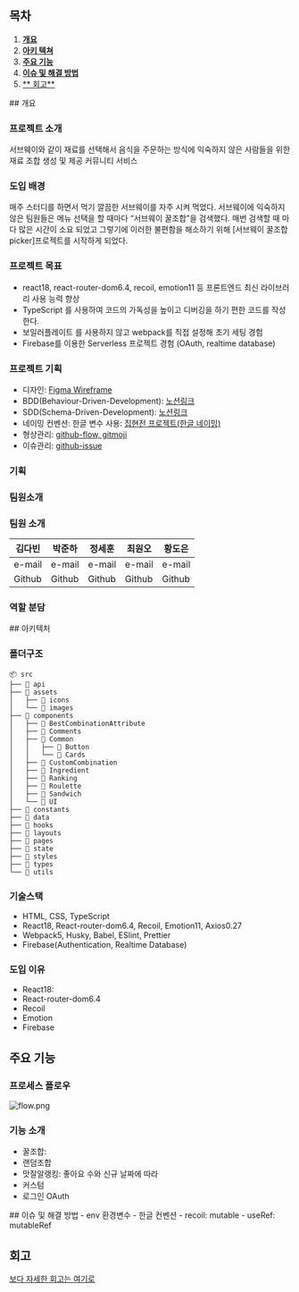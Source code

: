 ## 목차

1. [**개요**](#1)
2. [**아키 텍쳐**](#2)
3. [**주요 기능**](#3)
4. [**이슈 및 해결 방법**](#4)
5. [** 회고**](#5)
   <br />

<div id="1"></div>
## 개요

### 프로젝트 소개

서브웨이와 같이 재료를 선택해서 음식을 주문하는 방식에 익숙하지 않은 사람들을 위한 재료 조합 생성 및 제공 커뮤니티 서비스

### 도입 배경

매주 스터디를 하면서 먹기 깔끔한 서브웨이를 자주 시켜 먹었다. 서브웨이에 익숙하지 않은 팀원들은 메뉴 선택을 할 때마다 “서브웨이 꿀조합”을 검색했다. 매번 검색할 때 마다 많은 시간이 소요 되었고 그렇기에 이러한 불편함을 해소하기 위해 [서브웨이 꿀조합 picker]프로젝트를 시작하게 되었다.

### 프로젝트 목표

- react18, react-router-dom6.4, recoil, emotion11 등 프론트엔드 최신 라이브러리 사용 능력 향상
- TypeScript 를 사용하여 코드의 가독성을 높이고 디버깅을 하기 편한 코드를 작성한다.
- 보일러플레이트 를 사용하지 않고 webpack를 직접 설정해 초기 세팅 경험
- Firebase를 이용한 Serverless 프로젝트 경험 (OAuth, realtime database)

### 프로젝트 기획

- 디자인: [Figma Wireframe](https://www.figma.com/file/eI2jrYfrVIDJlrbklrjJnN/Be-Real-FE-Dev?node-id=33%3A6&t=688n15HxUHCp3Dx8-0)
- BDD(Behaviour-Driven-Development): [노션링크](https://www.notion.so/Tasks-BDD-32ee18c200aa42249f328571cc2394d7)
- SDD(Schema-Driven-Development): [노션링크](https://www.notion.so/aaa724aa166c4c2b96392264fa700201)
- 네이밍 컨벤션: 한글 변수 사용: [집현전 프로젝트(한글 네이밍)](https://www.notion.so/daaf58b9e2fa48048ff98c858253bfae)
- 형상관리: [github-flow, gitmoji](https://absorbed-leek-405.notion.site/Git-Convention-f451556383d943789d64d7c55029872b)
- 이슈관리: [github-issue](https://github.com/harseille/WhatSsub/issues)

### 기획

### 팀원소개

### 팀원 소개

| 김다빈 | 박준하 | 정세훈 | 최원오 | 황도은 |
| ------ | ------ | ------ | ------ | ------ |
| e-mail | e-mail | e-mail | e-mail | e-mail |
| Github | Github | Github | Github | Github |

### 역할 분담

<div id="2"></div>
## 아키텍처

### 폴더구조

```
📦 src
├── 📂 api
├── 📂 assets
│   ├── 📂 icons
│   └── 📂 images
├── 📂 components
│   ├── 📂 BestCombinationAttribute
│   ├── 📂 Comments
│   ├── 📂 Common
│   │   ├── 📂 Button
│   │   └── 📂 Cards
│   ├── 📂 CustomCombination
│   ├── 📂 Ingredient
│   ├── 📂 Ranking
│   ├── 📂 Roulette
│   ├── 📂 Sandwich
│   └── 📂 UI
├── 📂 constants
├── 📂 data
├── 📂 hooks
├── 📂 layouts
├── 📂 pages
├── 📂 state
├── 📂 styles
├── 📂 types
└── 📂 utils
```

### 기술스택

- HTML, CSS, TypeScript
- React18, React-router-dom6.4, Recoil, Emotion11, Axios0.27
- Webpack5, Husky, Babel, ESlint, Prettier
- Firebase(Authentication, Realtime Database)

### 도입 이유

- React18:
- React-router-dom6.4
- Recoil
- Emotion
- Firebase

<div id="3"></div>

## 주요 기능

### 프로세스 플로우

![flow.png](https://s3-us-west-2.amazonaws.com/secure.notion-static.com/3a1e7735-d2c8-4cd0-b9ab-9b46c8f995fb/flow.png)

### 기능 소개

- 꿀조합:
- 랜덤조합
- 맛잘알랭킹: 좋아요 수와 신규 날짜에 따라
- 커스텀
- 로그인 OAuth

<div id="4"></div>
## 이슈 및 해결 방법
- env 환경변수
- 한글 컨벤션
- recoil: mutable
- useRef: mutableRef

<div id="5"></div>

## 회고

[보다 자세한 회고는 여기로](https://www.notion.so/69cf2d64c62749808891a83a552d4528)
